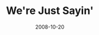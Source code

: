 ---
layout: media
category: media
title: "We're Just Sayin'"
date: 2008-10-20
description: "It's always better to keep your ears open to those around you...than to face the alternative."
tag: 
 - hit-car
 - man-hit-by-car
 - serving
video: "http://s3.amazonaws.com/crossroads-media/other-media/video/hitcar.mp4"
video-poster: "http://s3.amazonaws.com/crossroads-media/images/hitcar-still.jpg"
---